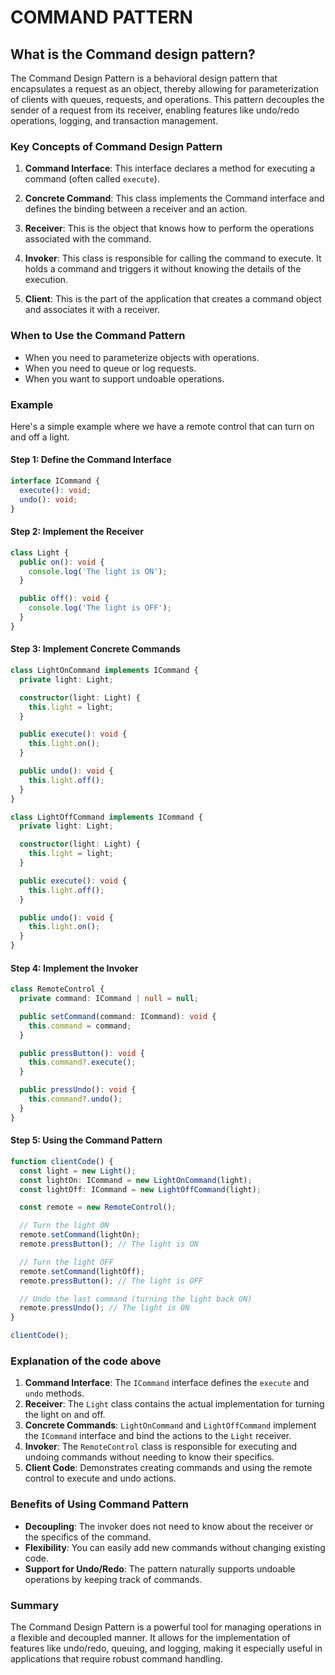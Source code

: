 # COMMAND PATTERN

## What is the Command design pattern?

The Command Design Pattern is a behavioral design pattern that encapsulates a request as an object, thereby allowing for parameterization of clients with queues, requests, and operations. This pattern decouples the sender of a request from its receiver, enabling features like undo/redo operations, logging, and transaction management.

### Key Concepts of Command Design Pattern

1. **Command Interface**: This interface declares a method for executing a command (often called `execute`).

2. **Concrete Command**: This class implements the Command interface and defines the binding between a receiver and an action.

3. **Receiver**: This is the object that knows how to perform the operations associated with the command.

4. **Invoker**: This class is responsible for calling the command to execute. It holds a command and triggers it without knowing the details of the execution.

5. **Client**: This is the part of the application that creates a command object and associates it with a receiver.

### When to Use the Command Pattern

- When you need to parameterize objects with operations.
- When you need to queue or log requests.
- When you want to support undoable operations.

### Example

Here's a simple example where we have a remote control that can turn on and off a light.

#### Step 1: Define the Command Interface

```typescript
interface ICommand {
  execute(): void;
  undo(): void;
}
```

#### Step 2: Implement the Receiver

```typescript
class Light {
  public on(): void {
    console.log('The light is ON');
  }

  public off(): void {
    console.log('The light is OFF');
  }
}
```

#### Step 3: Implement Concrete Commands

```typescript
class LightOnCommand implements ICommand {
  private light: Light;

  constructor(light: Light) {
    this.light = light;
  }

  public execute(): void {
    this.light.on();
  }

  public undo(): void {
    this.light.off();
  }
}

class LightOffCommand implements ICommand {
  private light: Light;

  constructor(light: Light) {
    this.light = light;
  }

  public execute(): void {
    this.light.off();
  }

  public undo(): void {
    this.light.on();
  }
}
```

#### Step 4: Implement the Invoker

```typescript
class RemoteControl {
  private command: ICommand | null = null;

  public setCommand(command: ICommand): void {
    this.command = command;
  }

  public pressButton(): void {
    this.command?.execute();
  }

  public pressUndo(): void {
    this.command?.undo();
  }
}
```

#### Step 5: Using the Command Pattern

```typescript
function clientCode() {
  const light = new Light();
  const lightOn: ICommand = new LightOnCommand(light);
  const lightOff: ICommand = new LightOffCommand(light);

  const remote = new RemoteControl();

  // Turn the light ON
  remote.setCommand(lightOn);
  remote.pressButton(); // The light is ON

  // Turn the light OFF
  remote.setCommand(lightOff);
  remote.pressButton(); // The light is OFF

  // Undo the last command (turning the light back ON)
  remote.pressUndo(); // The light is ON
}

clientCode();
```

### Explanation of the code above

1. **Command Interface**: The `ICommand` interface defines the `execute` and `undo` methods.
2. **Receiver**: The `Light` class contains the actual implementation for turning the light on and off.
3. **Concrete Commands**: `LightOnCommand` and `LightOffCommand` implement the `ICommand` interface and bind the actions to the `Light` receiver.
4. **Invoker**: The `RemoteControl` class is responsible for executing and undoing commands without needing to know their specifics.
5. **Client Code**: Demonstrates creating commands and using the remote control to execute and undo actions.

### Benefits of Using Command Pattern

- **Decoupling**: The invoker does not need to know about the receiver or the specifics of the command.
- **Flexibility**: You can easily add new commands without changing existing code.
- **Support for Undo/Redo**: The pattern naturally supports undoable operations by keeping track of commands.

### Summary

The Command Design Pattern is a powerful tool for managing operations in a flexible and decoupled manner. It allows for the implementation of features like undo/redo, queuing, and logging, making it especially useful in applications that require robust command handling.

